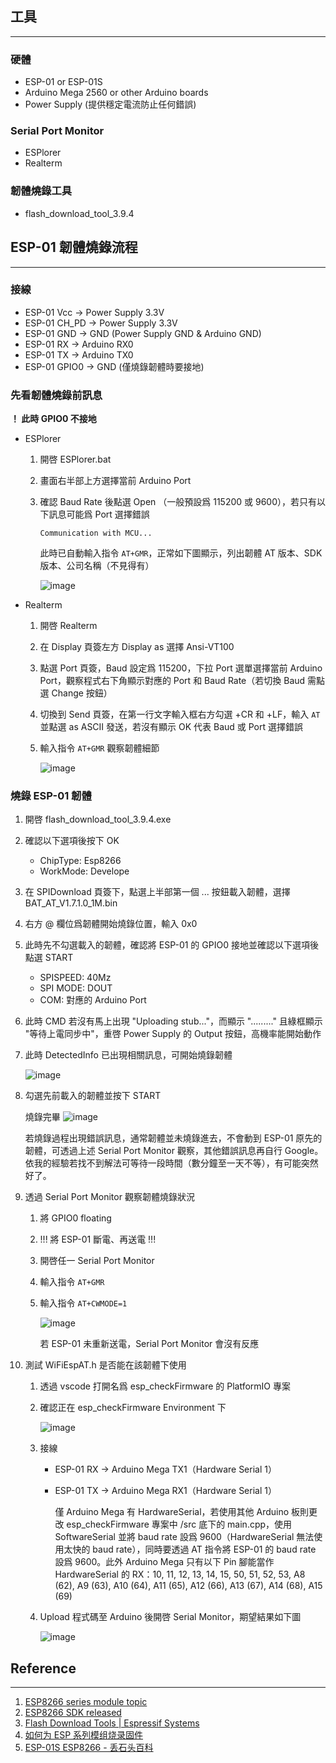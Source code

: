 ## 工具
---
### 硬體
- ESP-01 or ESP-01S
- Arduino Mega 2560 or other Arduino boards
- Power Supply (提供穩定電流防止任何錯誤)

### Serial Port Monitor
- ESPlorer
- Realterm

### 韌體燒錄工具
- flash_download_tool_3.9.4

## ESP-01 韌體燒錄流程
---
### 接線
- ESP-01 Vcc -> Power Supply 3.3V
- ESP-01 CH_PD -> Power Supply 3.3V
- ESP-01 GND -> GND (Power Supply GND & Arduino GND)
- ESP-01 RX -> Arduino RX0
- ESP-01 TX -> Arduino TX0
- ESP-01 GPIO0 -> GND (僅燒錄韌體時要接地)

### 先看韌體燒錄前訊息
**！ 此時 GPIO0 不接地**
- ESPlorer
    1. 開啓 ESPlorer.bat
    2. 畫面右半部上方選擇當前 Arduino Port
    3. 確認 Baud Rate 後點選 Open （一般預設爲 115200 或 9600），若只有以下訊息可能爲 Port 選擇錯誤
        ```
        Communication with MCU...
        ```
        此時已自動輸入指令 `AT+GMR`，正常如下圖顯示，列出韌體 AT 版本、SDK 版本、公司名稱（不見得有）

        ![image](./preview/p1.png)

- Realterm
    1. 開啓 Realterm
    2. 在 Display 頁簽左方 Display as 選擇 Ansi-VT100
    3. 點選 Port 頁簽，Baud 設定爲 115200，下拉 Port 選單選擇當前 Arduino Port，觀察程式右下角顯示對應的 Port 和 Baud Rate（若切換 Baud 需點選 Change 按鈕）
    4. 切換到 Send 頁簽，在第一行文字輸入框右方勾選 +CR 和 +LF，輸入 `AT` 並點選 as ASCII 發送，若沒有顯示 OK 代表 Baud 或 Port 選擇錯誤
    5. 輸入指令 `AT+GMR` 觀察韌體細節

        ![image](./preview/p2.png)

### 燒錄 ESP-01 韌體
1. 開啓 flash_download_tool_3.9.4.exe
2. 確認以下選項後按下 OK
    - ChipType: Esp8266
    - WorkMode: Develope
3. 在 SPIDownload 頁簽下，點選上半部第一個 ... 按鈕載入韌體，選擇 BAT_AT_V1.7.1.0_1M.bin
4. 右方 @ 欄位爲韌體開始燒錄位置，輸入 0x0
5. 此時先不勾選載入的韌體，確認將 ESP-01 的 GPIO0 接地並確認以下選項後點選 START
    - SPISPEED: 40Mz
    - SPI MODE: DOUT
    - COM: 對應的 Arduino Port
6. 此時 CMD 若沒有馬上出現 "Uploading stub..."，而顯示 "........." 且綠框顯示 "等待上電同步中"，重啓 Power Supply 的 Output 按鈕，高機率能開始動作
7. 此時 DetectedInfo 已出現相關訊息，可開始燒錄韌體

    ![image](./preview/p3.png)

8. 勾選先前載入的韌體並按下 START

    燒錄完畢
    ![image](./preview/p4.png)

    若燒錄過程出現錯誤訊息，通常韌體並未燒錄進去，不會動到 ESP-01 原先的韌體，可透過上述 Serial Port Monitor 觀察，其他錯誤訊息再自行 Google。依我的經驗若找不到解法可等待一段時間（數分鐘至一天不等），有可能突然好了。

9. 透過 Serial Port Monitor 觀察韌體燒錄狀況

    1. 將 GPIO0 floating
    2. !!! 將 ESP-01 斷電、再送電 !!!
    3. 開啓任一 Serial Port Monitor
    4. 輸入指令 `AT+GMR`
    5. 輸入指令 `AT+CWMODE=1`

        ![image](./preview/p5.png)

        若 ESP-01 未重新送電，Serial Port Monitor 會沒有反應

10. 測試 WiFiEspAT.h 是否能在該韌體下使用

    1. 透過 vscode 打開名爲 esp_checkFirmware 的 PlatformIO 專案
    2. 確認正在 esp_checkFirmware Environment 下

        ![image](./preview/p6.png)

    3. 接線
        - ESP-01 RX -> Arduino Mega TX1（Hardware Serial 1）
        - ESP-01 TX -> Arduino Mega RX1（Hardware Serial 1）

            僅 Arduino Mega 有 HardwareSerial，若使用其他 Arduino 板則更改 esp_checkFirmware 專案中 /src 底下的 main.cpp，使用 SoftwareSerial 並將 baud rate 設爲 9600（HardwareSerial 無法使用太快的 baud rate），同時要透過 AT 指令將 ESP-01 的 baud rate 設爲 9600。此外 Arduino Mega 只有以下 Pin 腳能當作 HardwareSerial 的 RX：10, 11, 12, 13, 14, 15, 50, 51, 52, 53, A8 (62), A9 (63), A10 (64), A11 (65), A12 (66), A13 (67), A14 (68), A15 (69)

    4. Upload 程式碼至 Arduino 後開啓 Serial Monitor，期望結果如下圖

        ![image](./preview/p7.png)

## Reference
---

1. [ESP8266 series module topic](https://docs.ai-thinker.com/en/esp8266)
2. [ESP8266 SDK released](https://docs.ai-thinker.com/en/esp8266/sdk)
3. [Flash Download Tools | Espressif Systems](https://www.espressif.com/en/support/download/other-tools)
4. [如何为 ESP 系列模组烧录固件](https://docs.ai-thinker.com/esp_download)
5. [ESP-01S ESP8266 - 丢石头百科](https://wiki.diustou.com/cn/ESP-01S_ESP8266)